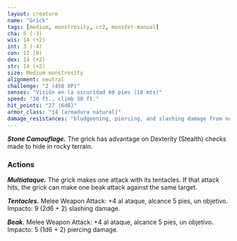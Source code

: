 ```yaml
---
layout: creature
name: "Grick"
tags: [medium, monstrosity, cr2, monster-manual]
cha: 5 (-3)
wis: 14 (+2)
int: 3 (-4)
con: 11 (0)
dex: 14 (+2)
str: 14 (+2)
size: Medium monstrosity
alignment: neutral
challenge: "2 (450 XP)"
senses: "Visión en la oscuridad 60 pies (18 mts)"
speed: "30 ft., climb 30 ft."
hit_points: "27 (6d8)"
armor_class: "14 (armadura natural)"
damage_resistances: "bludgeoning, piercing, and slashing damage from nonmagical weapons"
---
```


***Stone Camouflage.*** The grick has advantage on Dexterity (Stealth) checks made to hide in rocky terrain.

### Actions

***Multiataque.*** The grick makes one attack with its tentacles. If that attack hits, the grick can make one beak attack against the same target.

***Tentacles.*** Melee Weapon Attack: +4 al ataque, alcance 5 pies, un objetivo. Impacto: 9 (2d6 + 2) slashing damage.

***Beak.*** Melee Weapon Attack: +4 al ataque, alcance 5 pies, un objetivo. Impacto: 5 (1d6 + 2) piercing damage.